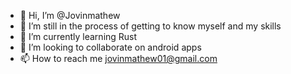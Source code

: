 - 👋 Hi, I’m @Jovinmathew
- 👀 I’m still in the process of getting to know myself and my skills
- 🌱 I’m currently learning Rust
- 💞️ I’m looking to collaborate on android apps
- 📫 How to reach me jovinmathew01@gmail.com

<!---
Jovinmathew/Jovinmathew is a ✨ special ✨ repository because its `README.md` (this file) appears on your GitHub profile.
You can click the Preview link to take a look at your changes.
--->
